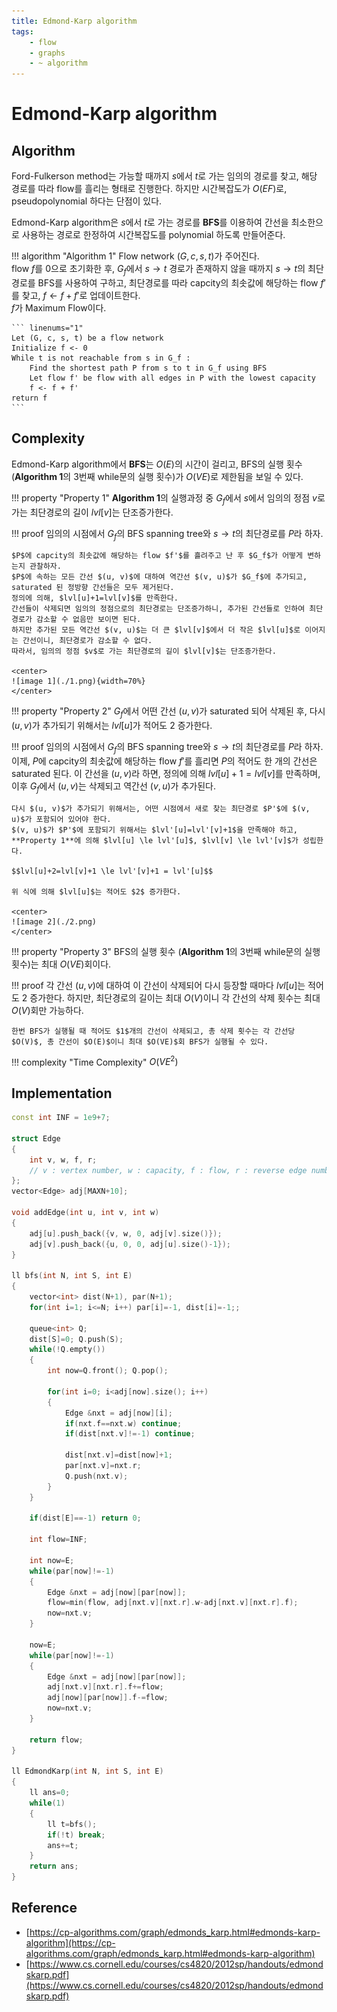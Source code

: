 ```yaml
---
title: Edmond-Karp algorithm
tags:
    - flow
    - graphs
    - ~ algorithm
---
```


# Edmond-Karp algorithm

## Algorithm

Ford-Fulkerson method는 가능할 때까지 $s$에서 $t$로 가는 임의의 경로를 찾고, 해당 경로를 따라 flow를 흘리는 형태로 진행한다.
하지만 시간복잡도가 $O(EF)$로, pseudopolynomial 하다는 단점이 있다.

Edmond-Karp algorithm은 $s$에서 $t$로 가는 경로를 **BFS**를 이용하여 간선을 최소한으로 사용하는 경로로 한정하여 시간복잡도를 polynomial 하도록 만들어준다.

!!! algorithm "Algorithm 1"
    Flow network $(G, c, s, t)$가 주어진다.  
    flow $f$를 $0$으로 초기화한 후, $G_f$에서 $s \rightarrow t$ 경로가 존재하지 않을 때까지 $s \rightarrow t$의 최단경로를 BFS를 사용하여 구하고, 최단경로를 따라 capcity의 최솟값에 해당하는 flow $f'$를 찾고, $f \leftarrow f+f'$로 업데이트한다.  
    $f$가 Maximum Flow이다.

    ``` linenums="1"
    Let (G, c, s, t) be a flow network
    Initialize f <- 0
    While t is not reachable from s in G_f :
        Find the shortest path P from s to t in G_f using BFS
        Let flow f' be flow with all edges in P with the lowest capacity
        f <- f + f'
    return f
    ```

## Complexity

Edmond-Karp algorithm에서 **BFS**는 $O(E)$의 시간이 걸리고, BFS의 실행 횟수 (**Algorithm 1**의 3번째 while문의 실행 횟수)가 $O(VE)$로 제한됨을 보일 수 있다.

!!! property "Property 1"
    **Algorithm 1**의 실행과정 중 $G_f$에서 $s$에서 임의의 정점 $v$로 가는 최단경로의 길이 $lvl[v]$는 단조증가한다.

!!! proof
    임의의 시점에서 $G_f$의 BFS spanning tree와  $s \rightarrow t$의 최단경로를 $P$라 하자.

    $P$에 capcity의 최솟값에 해당하는 flow $f'$를 흘려주고 난 후 $G_f$가 어떻게 변하는지 관찰하자.
    $P$에 속하는 모든 간선 $(u, v)$에 대하여 역간선 $(v, u)$가 $G_f$에 추가되고, saturated 된 정방향 간선들은 모두 제거된다.
    정의에 의해, $lvl[u]+1=lvl[v]$를 만족한다.
    간선들이 삭제되면 임의의 정점으로의 최단경로는 단조증가하니, 추가된 간선들로 인하여 최단경로가 감소할 수 없음만 보이면 된다.
    하지만 추가된 모든 역간선 $(v, u)$는 더 큰 $lvl[v]$에서 더 작은 $lvl[u]$로 이어지는 간선이니, 최단경로가 감소할 수 없다.
    따라서, 임의의 정점 $v$로 가는 최단경로의 길이 $lvl[v]$는 단조증가한다.

    <center>
    ![image 1](./1.png){width=70%}
    </center>

!!! property "Property 2"
    $G_f$에서 어떤 간선 $(u, v)$가 saturated 되어 삭제된 후, 다시 $(u, v)$가 추가되기 위해서는 $lvl[u]$가 적어도 $2$ 증가한다.

!!! proof
    임의의 시점에서 $G_f$의 BFS spanning tree와  $s \rightarrow t$의 최단경로를 $P$라 하자.
    이제, $P$에 capcity의 최솟값에 해당하는 flow $f'$를 흘리면 $P$의 적어도 한 개의 간선은 saturated 된다.
    이 간선을 $(u, v)$라 하면, 정의에 의해 $lvl[u]+1=lvl[v]$를 만족하며, 이후 $G_f$에서 $(u, v)$는 삭제되고 역간선 $(v, u)$가 추가된다.

    다시 $(u, v)$가 추가되기 위해서는, 어떤 시점에서 새로 찾는 최단경로 $P'$에 $(v, u)$가 포함되어 있어야 한다.
    $(v, u)$가 $P'$에 포함되기 위해서는 $lvl'[u]=lvl'[v]+1$을 만족해야 하고, **Property 1**에 의해 $lvl[u] \le lvl'[u]$, $lvl[v] \le lvl'[v]$가 성립한다.

    $$lvl[u]+2=lvl[v]+1 \le lvl'[v]+1 = lvl'[u]$$

    위 식에 의해 $lvl[u]$는 적어도 $2$ 증가한다.

    <center>
    ![image 2](./2.png)
    </center>

!!! property "Property 3"
    BFS의 실행 횟수 (**Algorithm 1**의 3번째 while문의 실행 횟수)는 최대 $O(VE)$회이다.

!!! proof
    각 간선 $(u, v)$에 대하여 이 간선이 삭제되어 다시 등장할 때마다 $lvl[u]$는 적어도 $2$ 증가한다.
    하지만, 최단경로의 길이는 최대 $O(V)$이니 각 간선의 삭제 횟수는 최대 $O(V)$회만 가능하다.

    한번 BFS가 실행될 때 적어도 $1$개의 간선이 삭제되고, 총 삭제 횟수는 각 간선당 $O(V)$, 총 간선이 $O(E)$이니 최대 $O(VE)$회 BFS가 실행될 수 있다.

!!! complexity "Time Complexity"
    $O(VE^2)$

## Implementation

``` cpp linenums="1"
const int INF = 1e9+7;

struct Edge
{
	int v, w, f, r;
	// v : vertex number, w : capacity, f : flow, r : reverse edge number
};
vector<Edge> adj[MAXN+10];

void addEdge(int u, int v, int w)
{
	adj[u].push_back({v, w, 0, adj[v].size()});
	adj[v].push_back({u, 0, 0, adj[u].size()-1});
}

ll bfs(int N, int S, int E)
{
	vector<int> dist(N+1), par(N+1);
	for(int i=1; i<=N; i++) par[i]=-1, dist[i]=-1;;

	queue<int> Q;
	dist[S]=0; Q.push(S);
	while(!Q.empty())
	{
		int now=Q.front(); Q.pop();

		for(int i=0; i<adj[now].size(); i++)
		{
			Edge &nxt = adj[now][i];
			if(nxt.f==nxt.w) continue;
			if(dist[nxt.v]!=-1) continue;

			dist[nxt.v]=dist[now]+1;
			par[nxt.v]=nxt.r;
			Q.push(nxt.v);
		}
	}

	if(dist[E]==-1) return 0;

	int flow=INF;

	int now=E;
	while(par[now]!=-1)
	{
		Edge &nxt = adj[now][par[now]];
		flow=min(flow, adj[nxt.v][nxt.r].w-adj[nxt.v][nxt.r].f);
		now=nxt.v;
	}

	now=E;
	while(par[now]!=-1)
	{
		Edge &nxt = adj[now][par[now]];
		adj[nxt.v][nxt.r].f+=flow;
		adj[now][par[now]].f-=flow;
		now=nxt.v;
	}

	return flow;
}

ll EdmondKarp(int N, int S, int E)
{
	ll ans=0;
	while(1)
	{
		ll t=bfs();
		if(!t) break;
		ans+=t;
	}
	return ans;
}
```

## Reference

- [https://cp-algorithms.com/graph/edmonds_karp.html#edmonds-karp-algorithm](https://cp-algorithms.com/graph/edmonds_karp.html#edmonds-karp-algorithm)
- [https://www.cs.cornell.edu/courses/cs4820/2012sp/handouts/edmondskarp.pdf](https://www.cs.cornell.edu/courses/cs4820/2012sp/handouts/edmondskarp.pdf)
